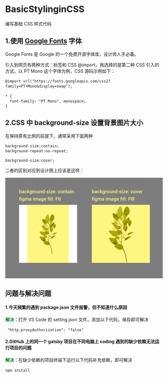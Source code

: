 # BasicStylinginCSS

编写基础 CSS 样式代码

## 1.使用 [Google Fonts](https://fonts.google.com/) 字体

Google Fonts 是 Google 的一个免费开源字体库，设计师人手必备。

引入到网页有两种方式：<link>标签和 CSS @import，我选择的是第二种 CSS 引入的方式，以 PT Mono 这个字体为例，CSS 源码示例如下：

```
@import url("https://fonts.googleapis.com/css2?family=PT+Mono&display=swap");

* {
  font-family: "PT Mono", monospace;
}
```

## 2.CSS 中 background-size 设置背景图片大小

在保持原有比例的前提下，通常采用下面两种

```
background-size:contain;
background-repeat:no-repeat;
```

```
background-size:cover;
```

二者的区别对应到设计图上应该是这样：

![](./md-images/background-size.png)

## 问题与解决问题

#### 1.今天频繁的遇到 package.json 文件报警，但不知道什么原因

<font color=#008722>**解决：**</font>打开 VS Code 的 setting.json 文件，添加以下代码，保存即可解决

` "http.proxyAuthorization": "false"`

#### 2.GitHub 上的同一个 gatsby 项目在不同电脑上 coding 遇到的缺少依赖无法运行项目的问题

<font color=#008722>**解决：**</font>在缺少依赖的项目终端下运行以下代码补充依赖，即可解决

`npm install`
